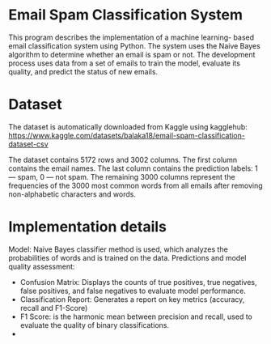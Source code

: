 # Email Spam Classification System

This program describes the implementation of a machine learning- based email classification system using Python. The system uses the Naive Bayes algorithm to determine whether an email is spam or not. The development process uses data from a set of emails to train the model, evaluate its quality, and predict the status of new emails.
# Dataset
The dataset is automatically downloaded from Kaggle using kagglehub: https://www.kaggle.com/datasets/balaka18/email-spam-classification-dataset-csv

The dataset contains 5172 rows and 3002 columns. The first column contains the email names. The last column contains the prediction labels: 1 — spam, 0 — not spam. The remaining 3000 columns represent the frequencies of the 3000 most common words from all emails after removing non-alphabetic characters and words.

# Implementation details
Model: Naive Bayes classifier method is used, which analyzes the probabilities of words and is trained on the data.
Predictions and model quality assessment: 
- Confusion Matrix: Displays the counts of true positives, true negatives, false positives, and false negatives to evaluate model performance.
- Classification Report: Generates a report on key metrics (accuracy, recall and F1-Score)
- F1 Score: is the harmonic mean between precision and recall, used to evaluate the quality of binary classifications.
- 
